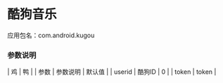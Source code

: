 # 酷狗音乐
应用包名：com.android.kugou

### 参数说明

| 鸡        | 鸭                        |
| 参数 | 参数说明 | 默认值 |
| userid | 酷狗ID | 0 |
| token | token |

